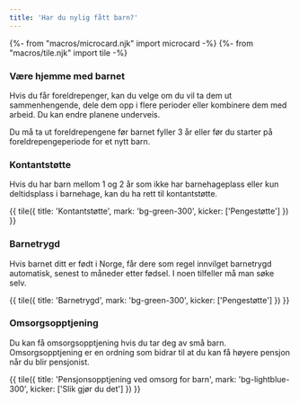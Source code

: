 ```yaml
---
title: 'Har du nylig fått barn?'
---
```


{%- from "macros/microcard.njk" import microcard -%}
{%- from "macros/tile.njk" import tile -%}

### Være hjemme med barnet

Hvis du får foreldrepenger, kan du velge om du vil ta dem ut sammenhengende, dele dem opp i flere perioder eller kombinere dem med arbeid. Du kan endre planene underveis.

Du må ta ut foreldrepengene før barnet fyller 3 år eller før du starter på foreldrepengeperiode for et nytt barn.

### Kontantstøtte

Hvis du har barn mellom 1 og 2 år som ikke har barnehageplass eller kun deltidsplass i barnehage, kan du ha rett til kontantstøtte.

{{ tile({ 
  title: 'Kontantstøtte', 
  mark: 'bg-green-300', 
  kicker: ['Pengestøtte'] 
}) }}

### Barnetrygd

Hvis barnet ditt er født i Norge, får dere som regel innvilget barnetrygd automatisk, senest to måneder etter fødsel. I noen tilfeller må man søke selv.

{{ tile({ 
  title: 'Barnetrygd', 
  mark: 'bg-green-300', 
  kicker: ['Pengestøtte'] 
}) }}

### Omsorgsopptjening

Du kan få omsorgsopptjening hvis du tar deg av små barn. Omsorgsopptjening er en ordning som bidrar til at du kan få høyere pensjon når du blir pensjonist.

{{ tile({ 
  title: 'Pensjonsopptjening ved omsorg for barn', 
  mark: 'bg-lightblue-300', 
  kicker: ['Slik gjør du det'] 
}) }}
